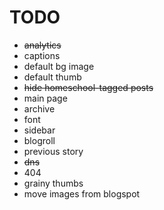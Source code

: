 TODO
==========
* ~~analytics~~
* captions
* default bg image
* default thumb
* ~~hide homeschool-tagged posts~~
* main page
* archive
* font
* sidebar
* blogroll
* previous story
* ~~dns~~
* 404
* grainy thumbs
* move images from blogspot
